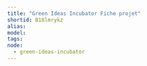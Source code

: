 ```yaml
---
title: "Green Ideas Incubator Fiche projet"
shortid: B18lmrykz
alias:
model:
tags:
node:
  - green-ideas-incubator
---
```

